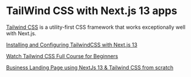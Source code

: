 # TailWind CSS with Next.js 13 apps

[Tailwind CSS](https://tailwindcss.com/) is a utility-first CSS framework that works exceptionally well with Next.js.

[Installing and Configuring TailwindCSS with Next.js 13](https://beta.nextjs.org/docs/styling/tailwind-css)

[Watch Tailwind CSS Full Course for Beginners](https://www.youtube.com/watch?v=lCxcTsOHrjo)


[Business Landing Page using NextJs 13 & Tailwind CSS from scratch](https://www.youtube.com/watch?v=6mQ3M1CUGnk)



